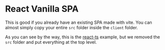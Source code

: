 # React Vanilla SPA

This is good if you already have an existing SPA made with vite.
You can almost simply copy your entire `src` folder inside the `client` folder.

As you can see by the way, this is the [react-ts](https://stackblitz.com/edit/vitejs-vite-znxvrq9r?terminal=dev) example, but we removed the `src` folder and put everything at the top level.
